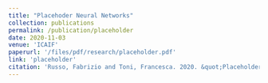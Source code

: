 ```yaml
---
title: "Placehoder Neural Networks"
collection: publications
permalink: /publication/placeholder
date: 2020-11-03
venue: 'ICAIF'
paperurl: '/files/pdf/research/placeholder.pdf'
link: 'placeholder'
citation: 'Russo, Fabrizio and Toni, Francesca. 2020. &quot;Placeholder Neural Networks.&quot; <i>ICAIF 2021</i>'
---
```

